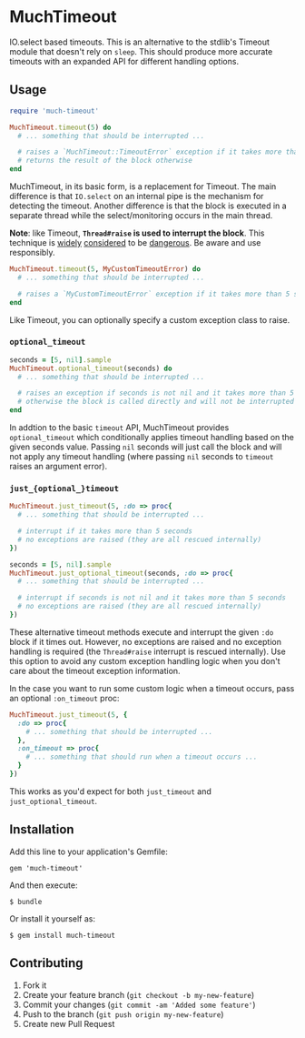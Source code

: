 # MuchTimeout

IO.select based timeouts.  This is an alternative to the stdlib's Timeout module that doesn't rely on `sleep`.  This should produce more accurate timeouts with an expanded API for different handling options.

## Usage

```ruby
require 'much-timeout'

MuchTimeout.timeout(5) do
  # ... something that should be interrupted ...

  # raises a `MuchTimeout::TimeoutError` exception if it takes more than 5 seconds
  # returns the result of the block otherwise
end
```

MuchTimeout, in its basic form, is a replacement for Timeout.  The main difference is that `IO.select` on an internal pipe is the mechanism for detecting the timeout.  Another difference is that the block is executed in a separate thread while the select/monitoring occurs in the main thread.

**Note**: like Timeout, **`Thread#raise` is used to interrupt the block**.  This technique is [widely](http://blog.headius.com/2008/02/ruby-threadraise-threadkill-timeoutrb.html) [considered](http://www.mikeperham.com/2015/05/08/timeout-rubys-most-dangerous-api/) to be [dangerous](http://jvns.ca/blog/2015/11/27/why-rubys-timeout-is-dangerous-and-thread-dot-raise-is-terrifying/).  Be aware and use responsibly.

```ruby
MuchTimeout.timeout(5, MyCustomTimeoutError) do
  # ... something that should be interrupted ...

  # raises a `MyCustomTimeoutError` exception if it takes more than 5 seconds
end
```

Like Timeout, you can optionally specify a custom exception class to raise.

### `optional_timeout`

```ruby
seconds = [5, nil].sample
MuchTimeout.optional_timeout(seconds) do
  # ... something that should be interrupted ...

  # raises an exception if seconds is not nil and it takes more than 5 seconds
  # otherwise the block is called directly and will not be interrupted
end
```

In addtion to the basic `timeout` API, MuchTimeout provides `optional_timeout` which conditionally applies timeout handling based on the given seconds value.  Passing `nil` seconds will just call the block and will not apply any timeout handling (where passing `nil` seconds to `timeout` raises an argument error).

### `just_{optional_}timeout`

```ruby
MuchTimeout.just_timeout(5, :do => proc{
  # ... something that should be interrupted ...

  # interrupt if it takes more than 5 seconds
  # no exceptions are raised (they are all rescued internally)
})

seconds = [5, nil].sample
MuchTimeout.just_optional_timeout(seconds, :do => proc{
  # ... something that should be interrupted ...

  # interrupt if seconds is not nil and it takes more than 5 seconds
  # no exceptions are raised (they are all rescued internally)
})
```

These alternative timeout methods execute and interrupt the given `:do` block if it times out.  However, no exceptions are raised and no exception handling is required (the `Thread#raise` interrupt is rescued internally).  Use this option to avoid any custom exception handling logic when you don't care about the timeout exception information.

In the case you want to run some custom logic when a timeout occurs, pass an optional `:on_timeout` proc:

```ruby
MuchTimeout.just_timeout(5, {
  :do => proc{
    # ... something that should be interrupted ...
  },
  :on_timeout => proc{
    # ... something that should run when a timeout occurs ...
  }
})
```

This works as you'd expect for both `just_timeout` and `just_optional_timeout`.

## Installation

Add this line to your application's Gemfile:

    gem 'much-timeout'

And then execute:

    $ bundle

Or install it yourself as:

    $ gem install much-timeout

## Contributing

1. Fork it
2. Create your feature branch (`git checkout -b my-new-feature`)
3. Commit your changes (`git commit -am 'Added some feature'`)
4. Push to the branch (`git push origin my-new-feature`)
5. Create new Pull Request
